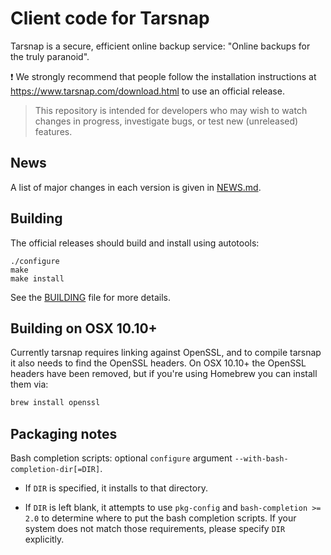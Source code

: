 Client code for Tarsnap
=======================

Tarsnap is a secure, efficient online backup service: "Online
backups for the truly paranoid".

:exclamation: We strongly recommend that people follow the installation
instructions at https://www.tarsnap.com/download.html to use an official
release.

> This repository is intended for developers who may wish to watch changes in
> progress, investigate bugs, or test new (unreleased) features.


News
----

A list of major changes in each version is given in [NEWS.md](NEWS.md).


Building
--------

The official releases should build and install using autotools:

    ./configure
    make
    make install

See the [BUILDING](BUILDING) file for more details.

Building on OSX 10.10+
----------------------

Currently tarsnap requires linking against OpenSSL, and to compile tarsnap it
also needs to find the OpenSSL headers. On OSX 10.10+ the OpenSSL headers have
been removed, but if you're using Homebrew you can install them via:

```sh
brew install openssl
```

Packaging notes
---------------

Bash completion scripts: optional `configure` argument
`--with-bash-completion-dir[=DIR]`.

* If `DIR` is specified, it installs to that directory.

* If `DIR` is left blank, it attempts to use `pkg-config` and
  `bash-completion >= 2.0` to determine where to put the bash
  completion scripts.  If your system does not match those
  requirements, please specify `DIR` explicitly.

